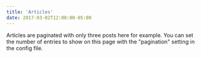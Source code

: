 ```yaml
---
title: 'Articles'
date: 2017-03-02T12:00:00-05:00
---
```


Articles are paginated with only three posts here for example. You can set the number of entries to show on this page with the "pagination" setting in the config file.
